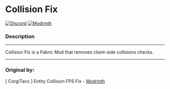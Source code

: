 # Collision Fix
[![Discord](https://cdn.discordapp.com/attachments/622183123681017867/1142042145356779631/discord.png)](https://discord.gg/NZzxdkrV4s)
[![Modrinth](https://cdn.discordapp.com/attachments/622183123681017867/1182017751678726254/image_14.png)](https://modrinth.com/mod/collision-fix)

### Description
---

Collision Fix is a Fabric Mod that removes client-side collisions checks. 

---

### Original by: 
[ CorgiTaco ] Entity Collision FPS Fix - [Modrinth](https://modrinth.com/mod/entity-collision-fps-fix)
